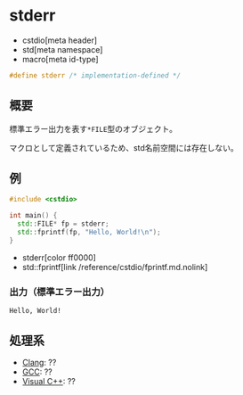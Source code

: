 # stderr
* cstdio[meta header]
* std[meta namespace]
* macro[meta id-type]

```cpp
#define stderr /* implementation-defined */
```

## 概要
標準エラー出力を表す`*FILE`型のオブジェクト。

マクロとして定義されているため、std名前空間には存在しない。

## 例
```cpp example
#include <cstdio>

int main() {
  std::FILE* fp = stderr;
  std::fprintf(fp, "Hello, World!\n");
}
```
* stderr[color ff0000]
* std::fprintf[link /reference/cstdio/fprintf.md.nolink]

### 出力（標準エラー出力）
```
Hello, World!
```

## 処理系
- [Clang](/implementation.md#clang): ??
- [GCC](/implementation.md#gcc): ??
- [Visual C++](/implementation.md#visual_cpp): ??
